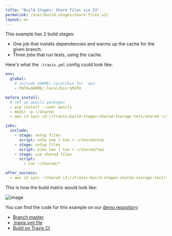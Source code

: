 ```yaml
---
title: "Build Stages: Share files via S3"
permalink: /user/build-stages/share-files-s3/
layout: en
---
```


This example has 2 build stages:

* One job that installs dependencies and warms up the cache for the given branch.
* Three jobs that run tests, using the cache.

Here's what the `.travis.yml` config could look like:

```yaml
env:
  global:
    # include $HOME/.local/bin for `aws`
    - PATH=$HOME/.local/bin:$PATH

before_install:
  # set up awscli packages
  - pip install --user awscli
  - mkdir -p ~/shared
  - aws s3 sync s3://travis-build-stages-shared-storage-test/shared ~/shared

jobs:
  include:
    - stage: setup files
      script: echo one | tee > ~/shared/one
    - stage: setup files
      script: echo two | tee > ~/shared/two
    - stage: use shared files
      script:
        - cat ~/shared/*

after_success:
  - aws s3 sync ~/shared s3://travis-build-stages-shared-storage-test/shared
```

This is how the build matrix would look like:

![image](https://cloud.githubusercontent.com/assets/2208/25853601/afbe5c4a-34cd-11e7-9b38-6223ec85c5e5.png)

You can find the code for this example on our [demo repository](https://github.com/travis-ci/build-stages-demo):

* [Branch master](https://github.com/travis-ci/build-stages-demo/tree/shared-storage-with-s3)
* [.travis.yml file](https://github.com/travis-ci/build-stages-demo/blob/shared-storage-with-s3/.travis.yml)
* [Build on Travis CI](https://travis-ci.org/travis-ci/build-stages-demo/builds/230349354)
